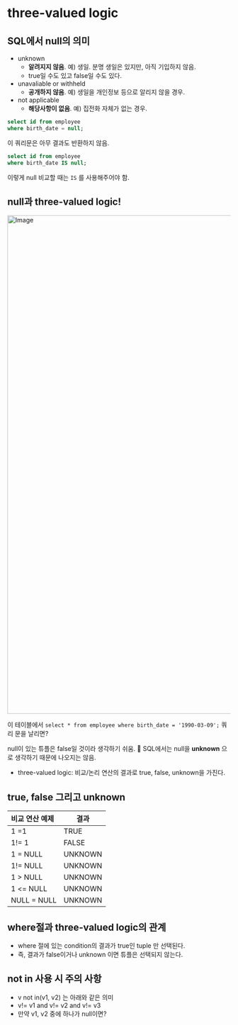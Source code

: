 # three-valued logic

## SQL에서 null의 의미

- unknown
	- **알려지지 않음**. 예) 생일. 분명 생일은 있지만, 아직 기입하지 않음.
	- true일 수도 있고 false일 수도 있다.
- unavaliable or withheld
	- **공개하지 않음**. 예) 생일을 개인정보 등으로 알리지 않을 경우.
- not applicable
	- **해당사항이 없음**. 예) 집전화 자체가 없는 경우.

```sql
select id from employee
where birth_date = null;
```

이 쿼리문은 아무 결과도 반환하지 않음.

```sql
select id from employee
where birth_date IS null;
```

이렇게 null 비교할 때는 `IS` 를 사용해주어야 함.

## null과 three-valued logic!

<img width="1126" alt="Image" src="https://github.com/user-attachments/assets/528bb3c9-ee85-48fd-a95c-3049bb97f02f" />

이 테이블에서 `select * from employee where birth_date = '1990-03-09';` 쿼리 문을 날리면?

null이 있는 튜플은 false일 것이라 생각하기 쉬움. 📌 SQL에서는 null을 **unknown** 으로 생각하기 때문에 나오지는 않음.

- three-valued logic: 비교/논리 연산의 결과로 true, false, unknown을 가진다.

## true, false 그리고 unknown

| 비교 연산 예제    | 결과      |
|:---------- | ------- |
| 1 =1        | TRUE    |
| 1!= 1       | FALSE   |
| 1 = NULL    | UNKNOWN |
| 1!= NULL    | UNKNOWN |
| 1 > NULL    | UNKNOWN |
| 1 <= NULL   | UNKNOWN |
| NULL = NULL | UNKNOWN |

## where절과 three-valued logic의 관계

- where 절에 있는 condition의 결과가 true인 tuple 만 선택된다.
- 즉, 결과가 false이거나 unknown 이면 튜플은 선택되지 않는다.

## not in 사용 시 주의 사항

- v not in(v1, v2) 는 아래와 같은 의미
- v!= v1 and v!= v2 and v!= v3
- 만약 v1, v2 중에 하나가 null이면?
